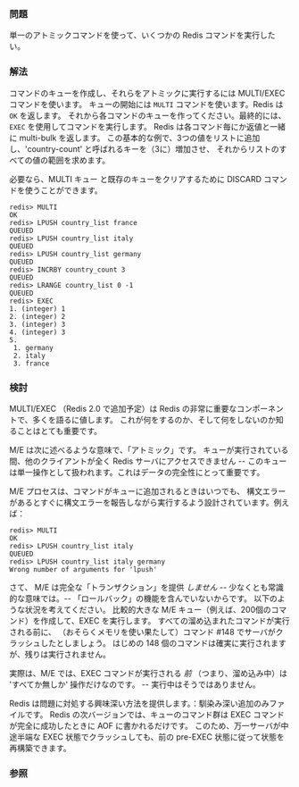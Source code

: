 ### 問題

単一のアトミックコマンドを使って、いくつかの Redis コマンドを実行したい。

### 解法

コマンドのキューを作成し、それらをアトミックに実行するには MULTI/EXEC コマンドを使います。
キューの開始には `MULTI` コマンドを使います。Redis は `OK` を返します。
それから各コマンドのキューを作ってください。最終的には、`EXEC` を使用してコマンドを実行します。
Redis は各コマンド毎にか返値と一緒に multi-bulk を返します。
この基本的な例で、3つの値をリストに追加し、'country-count' と呼ばれるキーを（3に）増加させ、
それからリストのすべての値の範囲を求めます。

必要なら、MULTI キュー と既存のキューをクリアするために DISCARD コマンドを使うことができます。

	redis> MULTI
	OK
	redis> LPUSH country_list france 
	QUEUED
	redis> LPUSH country_list italy
	QUEUED
	redis> LPUSH country_list germany
	QUEUED
	redis> INCRBY country_count 3
	QUEUED
	redis> LRANGE country_list 0 -1
	QUEUED
	redis> EXEC
	1. (integer) 1
	2. (integer) 2
	3. (integer) 3
	4. (integer) 3
	5. 
	 1. germany
	 2. italy
	 3. france
	 

### 検討

MULTI/EXEC （Redis 2.0 で追加予定）は Redis の非常に重要なコンポーネントで、多くを語るに値します。
これが何をするのか、そして何をしないのか知ることはとても重要です。

M/E は次に述べるような意味で、「アトミック」です。
キューが実行されている間、他のクライアントが全く Redis サーバにアクセスできません 
-- このキューは単一操作として扱われます。これはデータの完全性にとって重要です。

M/E プロセスは、コマンドがキューに追加されるときはいつでも、
構文エラーがあるとすぐに構文エラーを報告しながら実行するよう設計されています。例えば：

	redis> MULTI
	OK
	redis> LPUSH country_list italy
	QUEUED
	redis> LPUSH country_list italy germany
	Wrong number of arguments for 'lpush'


さて、 M/E は完全な「トランザクション」を提供 *しません* 
-- 少なくとも常識的な意味では。-- 「ロールバック」の機能を含んでいないからです。
以下のような状況を考えてください。
比較的大きな M/E キュー（例えば、200個のコマンド）を作成して、EXEC を実行します。
すべての溜め込まれたコマンドが実行される前に、
（おそらくメモリを使い果たして）コマンド #148 でサーバがクラッシュしたとしましょう。
はじめの 148 個のコマンドは確実に実行されますが、残りは実行されません。

実際は、M/E では、EXEC コマンドが実行される *前* （つまり、溜め込み中）は 'すべてか無しか' 操作だけなのです。
-- 実行中はそうではありません。 

Redis は問題に対処する興味深い方法を提供します。：馴染み深い追加のみファイルです。
Redis の次バージョンでは、キューのコマンド群は EXEC コマンドが完全に成功したときに AOF に書かれるだけです。
このため、万一サーバが中途半端な EXEC 状態でクラッシュしても、前の pre-EXEC 状態に従って状態を再構築できます。


### 参照




